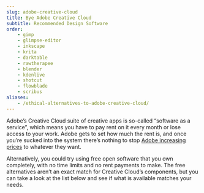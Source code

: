 ```yaml
---
slug: adobe-creative-cloud
title: Bye Adobe Creative Cloud
subtitle: Recommended Design Software
order: 
    - gimp
    - glimpse-editor
    - inkscape
    - krita
    - darktable
    - rawtherapee
    - blender
    - kdenlive
    - shotcut
    - flowblade
    - scribus
aliases:
    - /ethical-alternatives-to-adobe-creative-cloud/
---
```


Adobe’s Creative Cloud suite of creative apps is so-called “software as a service”, which means you have to pay rent on it every month or lose access to your work. Adobe gets to set how much the rent is, and once you’re sucked into the system there’s nothing to stop [Adobe increasing prices][adobe-prices] to whatever they want.

Alternatively, you could try using free open software that you own completely, with no time limits and no rent payments to make. The free alternatives aren’t an exact match for Creative Cloud’s components, but you can take a look at the list below and see if what is available matches your needs.

[adobe-prices]: https://www.gizmodo.com.au/2017/05/creative-cloud-keeps-getting-more-expensive-in-australia/